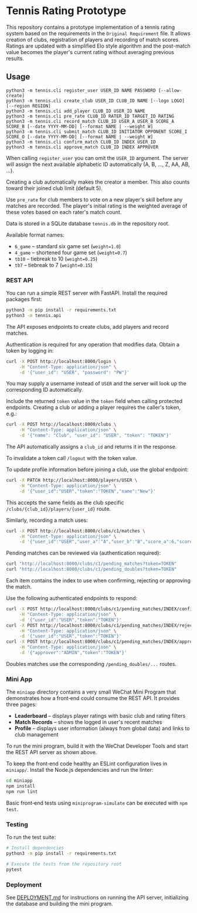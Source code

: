 # Tennis Rating Prototype

This repository contains a prototype implementation of a tennis rating system based on the requirements in the `Original Requirement` file. It allows creation of clubs, registration of players and recording of match scores. Ratings are updated with a simplified Elo style algorithm and the post-match value becomes the player's current rating without averaging previous results.

## Usage

```
python3 -m tennis.cli register_user USER_ID NAME PASSWORD [--allow-create]
python3 -m tennis.cli create_club USER_ID CLUB_ID NAME [--logo LOGO] [--region REGION]
python3 -m tennis.cli add_player CLUB_ID USER_ID NAME
python3 -m tennis.cli pre_rate CLUB_ID RATER_ID TARGET_ID RATING
python3 -m tennis.cli record_match CLUB_ID USER_A USER_B SCORE_A SCORE_B [--date YYYY-MM-DD] [--format NAME | --weight W]
python3 -m tennis.cli submit_match CLUB_ID INITIATOR OPPONENT SCORE_I SCORE_O [--date YYYY-MM-DD] [--format NAME | --weight W]
python3 -m tennis.cli confirm_match CLUB_ID INDEX USER_ID
python3 -m tennis.cli approve_match CLUB_ID INDEX APPROVER
```

When calling `register_user` you can omit the `USER_ID` argument. The server will
assign the next available alphabetic ID automatically (A, B, ..., Z, AA, AB,
...).

Creating a club automatically makes the creator a member. This also counts
toward their joined club limit (default 5).

Use `pre_rate` for club members to vote on a new player's skill before any matches are recorded. The player's initial rating is the weighted average of these votes based on each rater's match count.

Data is stored in a SQLite database `tennis.db` in the repository root.

Available format names:

- `6_game` – standard six game set (`weight=1.0`)
- `4_game` – shortened four game set (`weight=0.7`)
- `tb10` – tiebreak to 10 (`weight=0.25`)
- `tb7` – tiebreak to 7 (`weight=0.15`)

### REST API

You can run a simple REST server with FastAPI. Install the required
packages first:

```bash
python3 -m pip install -r requirements.txt
python3 -m tennis.api
```

The API exposes endpoints to create clubs, add players and record matches.

Authentication is required for any operation that modifies data. Obtain a token
by logging in:

```bash
curl -X POST http://localhost:8000/login \
     -H "Content-Type: application/json" \
     -d '{"user_id": "USER", "password": "PW"}'
```
You may supply a username instead of `USER` and the server will look up the
corresponding ID automatically.

Include the returned `token` value in the `token` field when calling protected
endpoints. Creating a club or adding a player requires the caller's token, e.g.:

```bash
curl -X POST http://localhost:8000/clubs \
     -H "Content-Type: application/json" \
     -d '{"name": "Club", "user_id": "USER", "token": "TOKEN"}'
```
The API automatically assigns a `club_id` and returns it in the response.

To invalidate a token call `/logout` with the token value.

To update profile information before joining a club, use the global endpoint:

```bash
curl -X PATCH http://localhost:8000/players/USER \
     -H "Content-Type: application/json" \
     -d '{"user_id":"USER","token":"TOKEN","name":"New"}'
```
This accepts the same fields as the club specific `/clubs/{club_id}/players/{user_id}` route.

Similarly, recording a match uses:

```bash
curl -X POST http://localhost:8000/clubs/c1/matches \
     -H "Content-Type: application/json" \
     -d '{"user_id":"USER","user_a":"A","user_b":"B","score_a":6,"score_b":4,"token":"TOKEN"}'
```

Pending matches can be reviewed via (authentication required):

```bash
curl "http://localhost:8000/clubs/c1/pending_matches?token=TOKEN"
curl "http://localhost:8000/clubs/c1/pending_doubles?token=TOKEN"
```

Each item contains the index to use when confirming, rejecting or approving the match.

Use the following authenticated endpoints to respond:

```bash
curl -X POST http://localhost:8000/clubs/c1/pending_matches/INDEX/confirm \
     -H "Content-Type: application/json" \
     -d '{"user_id":"USER","token":"TOKEN"}'
curl -X POST http://localhost:8000/clubs/c1/pending_matches/INDEX/reject \
     -H "Content-Type: application/json" \
     -d '{"user_id":"USER","token":"TOKEN"}'
curl -X POST http://localhost:8000/clubs/c1/pending_matches/INDEX/approve \
     -H "Content-Type: application/json" \
     -d '{"approver":"ADMIN","token":"TOKEN"}'
```

Doubles matches use the corresponding `/pending_doubles/...` routes.

### Mini App

The `miniapp` directory contains a very small WeChat Mini Program that
demonstrates how a front‑end could consume the REST API. It provides three
pages:

* **Leaderboard** – displays player ratings with basic club and rating filters
* **Match Records** – shows the logged in user's recent matches
* **Profile** – displays user information (always from global data) and links to club management

To run the mini program, build it with the WeChat Developer Tools and start the
REST API server as shown above.

To keep the front‑end code healthy an ESLint configuration lives in
`miniapp/`. Install the Node.js dependencies and run the linter:

```bash
cd miniapp
npm install
npm run lint
```

Basic front‑end tests using `miniprogram-simulate` can be executed with `npm test`.

### Testing

To run the test suite:

```bash
# Install dependencies
python3 -m pip install -r requirements.txt

# Execute the tests from the repository root
pytest
```

### Deployment

See [DEPLOYMENT.md](DEPLOYMENT.md) for instructions on running the API server, initializing the database and building the mini program.

